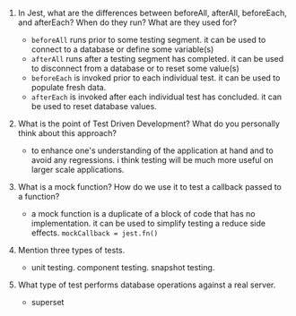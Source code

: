 <!-- Answers to the Short Answer Essay Questions go here -->


1. In Jest, what are the differences between beforeAll, afterAll, beforeEach, and afterEach? When do they run? What are they used for?

    * `beforeAll` runs prior to some testing segment. it can be used to connect to a database or define some variable(s)
    * `afterAll` runs after a testing segment has completed. it can be used to disconnect from a database or to reset some value(s)
    * `beforeEach` is invoked prior to each individual test. it can be used to populate fresh data.
    * `afterEach` is invoked after each individual test has concluded. it can be used to reset database values.

2. What is the point of Test Driven Development? What do you personally think about this approach?

    * to enhance one's understanding of the application at hand and to avoid any regressions. i think testing will be much more useful on larger scale applications.

3. What is a mock function? How do we use it to test a callback passed to a function?

    * a mock function is a duplicate of a block of code that has no implementation. it can be used to simplify testing a reduce side effects. `mockCallback = jest.fn()`

4. Mention three types of tests.

    * unit testing. component testing. snapshot testing.

5. What type of test performs database operations against a real server.

    * superset